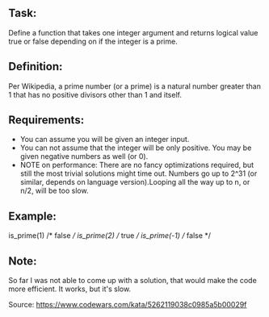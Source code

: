 ## Task:

Define a function that takes one integer argument and returns logical value true or false depending on if the integer is a prime.

## Definition:

Per Wikipedia, a prime number (or a prime) is a natural number greater than 1 that has no positive divisors other than 1 and itself.


## Requirements:

- You can assume you will be given an integer input.
- You can not assume that the integer will be only positive. You may be given negative numbers as well (or 0).
- NOTE on performance: There are no fancy optimizations required, but still the most trivial solutions might time out. Numbers go up to 2^31 (or similar, depends on language version).Looping all the way up to n, or n/2, will be too slow.

## Example:

is_prime(1)  /* false */
is_prime(2)  /* true  */
is_prime(-1) /* false */

## Note:
So far I was not able to come up with a solution, that would make the code more efficient. It works, but it's slow.

Source:
https://www.codewars.com/kata/5262119038c0985a5b00029f